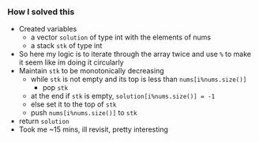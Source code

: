 ### How I solved this
- Created variables
  - a vector `solution` of type int with the elements of nums
  - a stack `stk` of type int
- So here my logic is to iterate through the array twice and use `%` to make it seem like im doing it circularly
- Maintain `stk` to be monotonically decreasing
  - while `stk` is not empty and its top is less than `nums[i%nums.size()]`
    - pop `stk`
  - at the end if `stk` is empty, `solution[i%nums.size()] = -1`
  - else set it to the top of `stk`
  - push `nums[i%nums.size()]` to `stk`
- return `solution`
- Took me ~15 mins, ill revisit, pretty interesting
